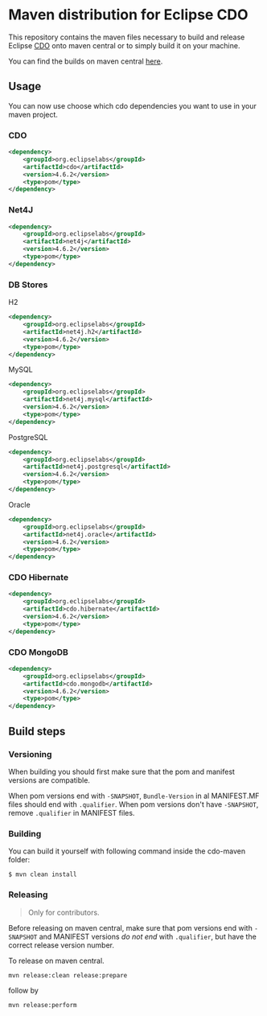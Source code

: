 # Maven distribution for Eclipse CDO

This repository contains the maven files necessary to build and release Eclipse [CDO](http://wiki.eclipse.org/CDO) onto maven central or
to simply build it on your machine.

You can find the builds on maven central [here](http://search.maven.org/#search|ga|1|g%3A%22org.eclipselabs%22%20AND%20%28a%3Acdo.*%20OR%20a%3Anet4j.*%29).

## Usage

You can now use choose which cdo dependencies you want to use in your maven project.

### CDO

```xml
<dependency>
	<groupId>org.eclipselabs</groupId>
	<artifactId>cdo</artifactId>
	<version>4.6.2</version>
	<type>pom</type>
</dependency>
```

### Net4J

```xml
<dependency>
	<groupId>org.eclipselabs</groupId>
	<artifactId>net4j</artifactId>
	<version>4.6.2</version>
	<type>pom</type>
</dependency>
```

### DB Stores

H2

```xml
<dependency>
	<groupId>org.eclipselabs</groupId>
	<artifactId>net4j.h2</artifactId>
	<version>4.6.2</version>
	<type>pom</type>
</dependency>
```

MySQL

```xml
<dependency>
	<groupId>org.eclipselabs</groupId>
	<artifactId>net4j.mysql</artifactId>
	<version>4.6.2</version>
	<type>pom</type>
</dependency>
```

PostgreSQL

```xml
<dependency>
	<groupId>org.eclipselabs</groupId>
	<artifactId>net4j.postgresql</artifactId>
	<version>4.6.2</version>
	<type>pom</type>
</dependency>
```

Oracle

```xml
<dependency>
	<groupId>org.eclipselabs</groupId>
	<artifactId>net4j.oracle</artifactId>
	<version>4.6.2</version>
	<type>pom</type>
</dependency>
```

### CDO Hibernate

```xml
<dependency>
	<groupId>org.eclipselabs</groupId>
	<artifactId>cdo.hibernate</artifactId>
	<version>4.6.2</version>
	<type>pom</type>
</dependency>
```

### CDO MongoDB

```xml
<dependency>
	<groupId>org.eclipselabs</groupId>
	<artifactId>cdo.mongodb</artifactId>
	<version>4.6.2</version>
	<type>pom</type>
</dependency>
```

## Build steps

### Versioning

When building you should first make sure that the pom and manifest versions are compatible.

When pom versions end with `-SNAPSHOT`, `Bundle-Version` in al MANIFEST.MF files should end with `.qualifier`.
When pom versions don't have `-SNAPSHOT`, remove `.qualifier` in MANIFEST files.

### Building

You can build it yourself with following command inside the cdo-maven folder:

```
$ mvn clean install
```

### Releasing

> Only for contributors.

Before releasing on maven central, make sure that pom versions end with `-SNAPSHOT` and
MANIFEST versions <i>do not end</i> with `.qualifier`, but have the correct release version number.

To release on maven central.

```
mvn release:clean release:prepare
```

follow by

```
mvn release:perform
```
